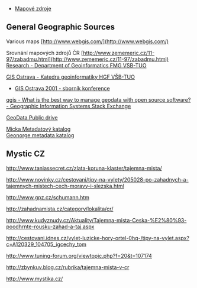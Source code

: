 - [Mapové zdroje](.Sources_CZ.md)


## General Geographic Sources

Various maps [http://www.webgis.com/](http://www.webgis.com/)  

Srovnání mapových zdrojů ČR [http://www.zememeric.cz/11-97/zabadmu.html](http://www.zememeric.cz/11-97/zabadmu.html)  
[Research - Department of Geoinformatics FMG VSB-TUO](https://www.hgf.vsb.cz/548/en/research/)

[GIS Ostrava - Katedra geoinformatiky HGF VŠB-TUO](https://www.hgf.vsb.cz/548/cs/o-katedre/udalosti/gis-ostrava)
- [GIS Ostrava 2001 - sborník konference](http://gisak.vsb.cz/GIS_Ostrava/GIS_Ova_2001/Sbornik/Referaty/langr.htm)

[qgis - What is the best way to manage geodata with open source software? - Geographic Information Systems Stack Exchange](https://gis.stackexchange.com/questions/97378/what-is-the-best-way-to-manage-geodata-with-open-source-software)

[GeoData Public drive](https://mygeodata.cloud/drive/public#)

[Micka Metadatový katalog](https://micka.cenia.cz/)  
[Geonorge metadata katalog](http://www.geonorge.no/geonetwork/srv/no/main.home)





## Mystic CZ

http://www.taniassecret.cz/zlata-koruna-klaster/tajemna-mista/

http://www.novinky.cz/cestovani/tipy-na-vylety/205028-po-zahadnych-a-tajemnych-mistech-cech-moravy-i-slezska.html

http://www.gpz.cz/schumann.htm

http://zahadnamista.cz/category/lokalita/cr/

http://www.kudyznudy.cz/Aktuality/Tajemna-mista-Ceska-%E2%80%93-poodhrnte-rousku-zahad-a-taj.aspx

http://cestovani.idnes.cz/vylet-luzicke-hory-ortel-0hq-/tipy-na-vylet.aspx?c=A120329_104705_igcechy_tom

http://www.tuning-forum.org/viewtopic.php?f=20&t=107174

http://zbynkuv.blog.cz/rubrika/tajemna-mista-v-cr

http://www.mystika.cz/


